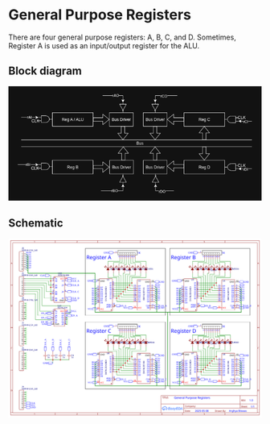 # General Purpose Registers
There are four general purpose registers: A, B, C, and D. Sometimes, Register A is used as an input/output register for
the ALU.

## Block diagram

![General Purpose Registers Diagram](../Images/BlockDiagram/Register.png)

## Schematic

![General Purpose Registers](../Images/Schematic/General_Purpose_Registers.svg)
